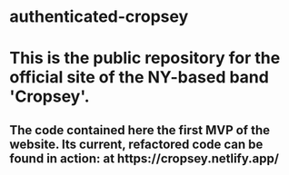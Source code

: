 # authenticated-cropsey

<h1>This is the public repository for the official site of the NY-based band 'Cropsey'.</h1>
<h2>The code contained here the first MVP of the website. Its current, refactored code can be found in action: at <strong>https://cropsey.netlify.app/</strong></h2>
